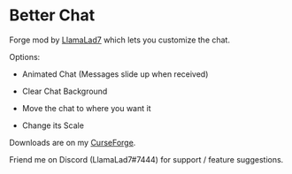 # Better Chat

Forge mod by [LlamaLad7](https://github.com/LlamaLad7) which lets you customize the chat.

Options:

* Animated Chat (Messages slide up when received)

* Clear Chat Background

* Move the chat to where you want it

* Change its Scale

Downloads are on my [CurseForge](https://www.curseforge.com/minecraft/mc-mods/better-chat).

Friend me on Discord (LlamaLad7#7444) for support / feature suggestions.

